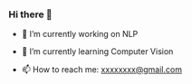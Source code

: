 ### Hi there 👋

- 🔭 I’m currently working on NLP

- 🌱 I’m currently learning Computer Vision

- 📫 How to reach me: xxxxxxxx@gmail.com

<!--
**zoltarzol/zoltarzol** is a ✨ _special_ ✨ repository because its `README.md` (this file) appears on your GitHub profile.

Here are some ideas to get you started:

- 🔭 I’m currently working on ...
- 🌱 I’m currently learning ...
- 👯 I’m looking to collaborate on ...
- 🤔 I’m looking for help with ...
- 💬 Ask me about ...
- 📫 How to reach me: ...
- 😄 Pronouns: ...
- ⚡ Fun fact: ...
-->
